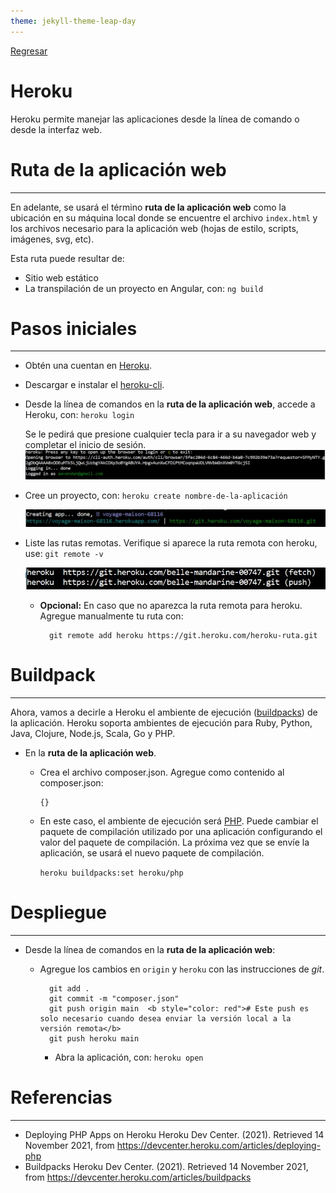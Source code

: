 ```yaml
---
theme: jekyll-theme-leap-day
---
```


[Regresar](/DAWM-2022/)

Heroku
======

Heroku permite manejar las aplicaciones desde la línea de comando o desde la interfaz web.

Ruta de la aplicación web
=========================

* * *

En adelante, se usará el término **ruta de la aplicación web** como la ubicación en su máquina local donde se encuentre el archivo `index.html` y los archivos necesario para la aplicación web (hojas de estilo, scripts, imágenes, svg, etc).

Esta ruta puede resultar de:

* Sitio web estático
* La transpilación de un proyecto en Angular, con: `ng build` 

Pasos iniciales
===============

* * *

* Obtén una cuentan en [Heroku](https://signup.heroku.com/login).
* Descargar e instalar el [heroku-cli](https://devcenter.heroku.com/articles/heroku-cli#download-and-install).
* Desde la línea de comandos en la **ruta de la aplicación web**, accede a Heroku, con: ```heroku login```

    Se le pedirá que presione cualquier tecla para ir a su navegador web y completar el inicio de sesión.
    ![logindone.jpg](./imagenes/logindone.JPG)

* Cree un proyecto, con: ```heroku create nombre-de-la-aplicación```

    ![created-1](./imagenes/created-1.JPG)

* Liste las rutas remotas. Verifique si aparece la ruta remota con heroku, use: ```git remote -v```

    ![remoteurls](./imagenes/remoteurls.JPG)

  + **Opcional:** En caso que no aparezca la ruta remota para heroku. Agregue manualmente tu ruta con: 
    
    ```
      git remote add heroku https://git.heroku.com/heroku-ruta.git
    ```


Buildpack
=========

* * *

Ahora, vamos a decirle a Heroku el ambiente de ejecución ([buildpacks](https://devcenter.heroku.com/articles/buildpacks)) de la aplicación. Heroku soporta ambientes de ejecución para Ruby, Python, Java, Clojure, Node.js, Scala, Go y PHP. 

* En la **ruta de la aplicación web**. 
  
  + Crea el archivo composer.json. Agregue como contenido al composer.json:

    ```
    {}
    ```
  
  + En este caso, el ambiente de ejecución será [PHP](https://devcenter.heroku.com/articles/buildpacks). Puede cambiar el paquete de compilación utilizado por una aplicación configurando el valor del paquete de compilación. La próxima vez que se envíe la aplicación, se usará el nuevo paquete de compilación.

    ```heroku buildpacks:set heroku/php```


Despliegue 
==========

* * *

* Desde la línea de comandos en la **ruta de la aplicación web**:

  + Agregue los cambios en `origin` y `heroku` con las instrucciones de *git*.

    ```
      git add .
      git commit -m "composer.json"
      git push origin main  <b style="color: red"># Este push es solo necesario cuando desea enviar la versión local a la versión remota</b>
      git push heroku main
    ```

    - Abra la aplicación, con: ```heroku open```


Referencias 
===========

* * *

* Deploying PHP Apps on Heroku  Heroku Dev Center. (2021). Retrieved 14 November 2021, from https://devcenter.heroku.com/articles/deploying-php 
* Buildpacks Heroku Dev Center. (2021). Retrieved 14 November 2021, from https://devcenter.heroku.com/articles/buildpacks
